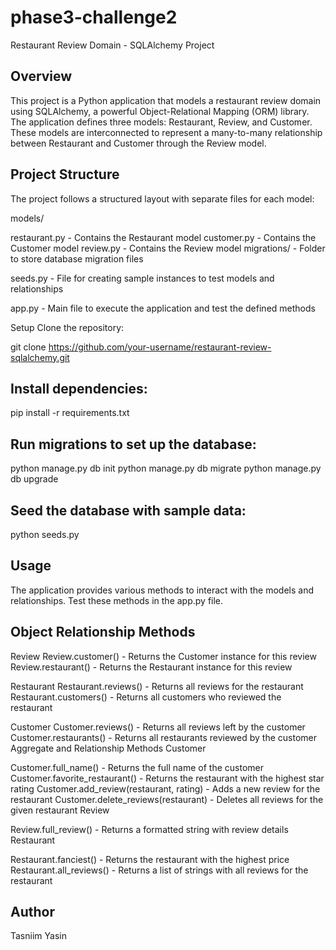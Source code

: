 # phase3-challenge2
Restaurant Review Domain - SQLAlchemy Project
 ## Overview
This project is a Python application that models a restaurant review domain using SQLAlchemy, a powerful Object-Relational Mapping (ORM) library. The application defines three models: Restaurant, Review, and Customer. These models are interconnected to represent a many-to-many relationship between Restaurant and Customer through the Review model.

## Project Structure
The project follows a structured layout with separate files for each model:

models/

restaurant.py - Contains the Restaurant model
customer.py - Contains the Customer model
review.py - Contains the Review model
migrations/ - Folder to store database migration files

seeds.py - File for creating sample instances to test models and relationships

app.py - Main file to execute the application and test the defined methods

Setup
Clone the repository:


git clone https://github.com/your-username/restaurant-review-sqlalchemy.git
 
 ## Install dependencies:
pip install -r requirements.txt

## Run migrations to set up the database:
python manage.py db init
python manage.py db migrate
python manage.py db upgrade

## Seed the database with sample data:
python seeds.py
 
 ## Usage
The application provides various methods to interact with the models and relationships. Test these methods in the app.py file.

## Object Relationship Methods
Review
Review.customer() - Returns the Customer instance for this review
Review.restaurant() - Returns the Restaurant instance for this review

Restaurant
Restaurant.reviews() - Returns all reviews for the restaurant
Restaurant.customers() - Returns all customers who reviewed the restaurant

Customer
Customer.reviews() - Returns all reviews left by the customer
Customer.restaurants() - Returns all restaurants reviewed by the customer
Aggregate and Relationship Methods
Customer

Customer.full_name() - Returns the full name of the customer
Customer.favorite_restaurant() - Returns the restaurant with the highest star rating
Customer.add_review(restaurant, rating) - Adds a new review for the restaurant
Customer.delete_reviews(restaurant) - Deletes all reviews for the given restaurant
Review

Review.full_review() - Returns a formatted string with review details
Restaurant

Restaurant.fanciest() - Returns the restaurant with the highest price
Restaurant.all_reviews() - Returns a list of strings with all reviews for the restaurant
 
## Author
Tasniim Yasin
